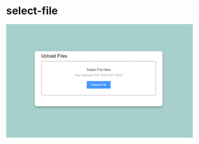 # select-file
![This is an image](https://github.com/Coder-Rushabh/select-file/blob/main/select.PNG)
